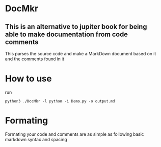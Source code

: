 # DocMkr
## This is an alternative to jupiter book for being able to make documentation from code comments

 This parses the source code and make a MarkDown document based on it and the comments found in it



# How to use

run

`python3 ./DocMkr -l python -i Demo.py -o output.md`



# Formating

Formating your code and comments are as simple as following basic markdown syntax and spacing
